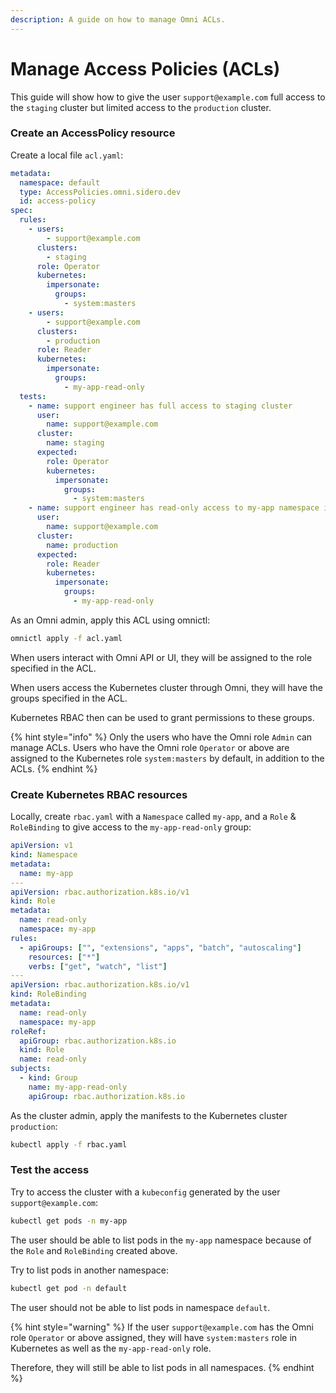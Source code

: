 ```yaml
---
description: A guide on how to manage Omni ACLs.
---
```


# Manage Access Policies (ACLs)

This guide will show how to give the user `support@example.com` full access to the `staging` cluster but limited access to the `production` cluster.

### Create an AccessPolicy resource

Create a local file `acl.yaml`:

```yaml
metadata:
  namespace: default
  type: AccessPolicies.omni.sidero.dev
  id: access-policy
spec:
  rules:
    - users:
        - support@example.com
      clusters:
        - staging
      role: Operator
      kubernetes:
        impersonate:
          groups:
            - system:masters
    - users:
        - support@example.com
      clusters:
        - production
      role: Reader
      kubernetes:
        impersonate:
          groups:
            - my-app-read-only
  tests:
    - name: support engineer has full access to staging cluster
      user:
        name: support@example.com
      cluster:
        name: staging
      expected:
        role: Operator
        kubernetes:
          impersonate:
            groups:
              - system:masters
    - name: support engineer has read-only access to my-app namespace in production cluster
      user:
        name: support@example.com
      cluster:
        name: production
      expected:
        role: Reader
        kubernetes:
          impersonate:
            groups:
              - my-app-read-only
```

As an Omni admin, apply this ACL using omnictl:

```bash
omnictl apply -f acl.yaml
```

When users interact with Omni API or UI, they will be assigned to the role specified in the ACL.

When users access the Kubernetes cluster through Omni, they will have the groups specified in the ACL.

Kubernetes RBAC then can be used to grant permissions to these groups.

{% hint style="info" %}
Only the users who have the Omni role `Admin` can manage ACLs. Users who have the Omni role `Operator` or above are assigned to the Kubernetes role `system:masters` by default, in addition to the ACLs.&#x20;
{% endhint %}

### Create Kubernetes RBAC resources

Locally, create `rbac.yaml` with a `Namespace` called `my-app`, and a `Role` & `RoleBinding` to give access to the `my-app-read-only` group:

```yaml
apiVersion: v1
kind: Namespace
metadata:
  name: my-app
---
apiVersion: rbac.authorization.k8s.io/v1
kind: Role
metadata:
  name: read-only
  namespace: my-app
rules:
  - apiGroups: ["", "extensions", "apps", "batch", "autoscaling"]
    resources: ["*"]
    verbs: ["get", "watch", "list"]
---
apiVersion: rbac.authorization.k8s.io/v1
kind: RoleBinding
metadata:
  name: read-only
  namespace: my-app
roleRef:
  apiGroup: rbac.authorization.k8s.io
  kind: Role
  name: read-only
subjects:
  - kind: Group
    name: my-app-read-only
    apiGroup: rbac.authorization.k8s.io
```

As the cluster admin, apply the manifests to the Kubernetes cluster `production`:

```bash
kubectl apply -f rbac.yaml
```

### Test the access

Try to access the cluster with a `kubeconfig` generated by the user `support@example.com`:

```bash
kubectl get pods -n my-app
```

The user should be able to list pods in the `my-app` namespace because of the `Role` and `RoleBinding` created above.

Try to list pods in another namespace:

```bash
kubectl get pod -n default
```

The user should not be able to list pods in namespace `default`.

{% hint style="warning" %}
If the user `support@example.com` has the Omni role `Operator` or above assigned, they will have `system:masters` role in Kubernetes as well as the `my-app-read-only` role.

Therefore, they will still be able to list pods in all namespaces.
{% endhint %}
